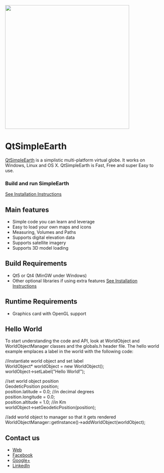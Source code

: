 <img src="http://www.huesoftllc.com/slider1.jpg" width=400>


QtSimpleEarth
=========

[QtSimpleEarth][1] is a simplistic multi-platform virtual globe. It works on Windows, Linux and OS X. QtSimpleEarth is Fast, Free and super Easy to use.


### Build and run SimpleEarth ###

[See Installation Instructions][2]


Main features
-------------
   * Simple code you can learn and leverage
   * Easy to load your own maps and icons
   * Measuring, Volumes and Paths
   * Supports digital elevation data
   * Supports satellite imagery
   * Supports 3D model loading


Build Requirements
------------------

* Qt5 or Qt4 (MinGW under Windows)
* Other optional libraries if using extra features [See Installation Instructions][2]


Runtime Requirements
--------------------
  * Graphics card with OpenGL support


Hello World
-----------

To start understanding the code and API, look at WorldObject and WorldObjectManager classes and the globals.h header file. The hello world example emplaces a label in the world with the following code:

//instantiate world object and set label<br>
WorldObject* worldObject = new WorldObject();<br>
worldObject->setLabel("Hello World!");<br>

//set world object position<br>
GeodeticPosition position;<br>
position.latitude = 0.0;  //in decimal degrees<br>
position.longitude = 0.0;<br>
position.altitude = 1.0;  //in Km<br>
worldObject->setGeodeticPosition(position);<br>

//add world object to manager so that it gets rendered<br>
WorldObjectManager::getInstance()->addWorldObject(worldObject);<br>


Contact us
----------

   * [Web][1]
   * [Facebook][3]
   * [Google+][4]
   * [LinkedIn][5]

[1]: http://www.huesoftllc.com
[2]: http://www.huesoftllc.com/instructions.html
[3]: https://www.facebook.com/huesoftllc
[4]: https://plus.google.com/113335173892471555886/about/p/pub
[5]: https://www.linkedin.com/company/huesoft-llc?trk=top_nav_home
